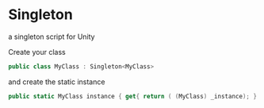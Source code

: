 # Singleton
a singleton script for Unity

Create your class 
```c#
public class MyClass : Singleton<MyClass>
```

and create the static instance
```c#
public static MyClass instance { get{ return ( (MyClass) _instance); } }
```

